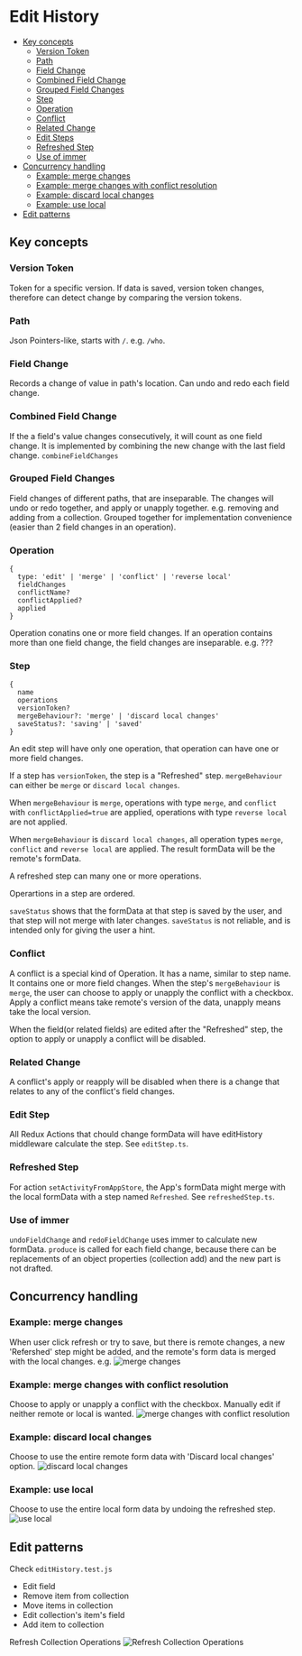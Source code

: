 # Edit History

* [Key concepts](#key-concepts)
  + [Version Token](#version-token)
  + [Path](#path)
  + [Field Change](#field-change)
  + [Combined Field Change](#combined-field-change)
  + [Grouped Field Changes](#grouped-field-changes)
  + [Step](#step)
  + [Operation](#operation)
  + [Conflict](#conflict)
  + [Related Change](#related-change)
  + [Edit Steps](#edit-steps)
  + [Refreshed Step](#refreshed-step)
  + [Use of immer](#use-of-immer)
* [Concurrency handling](#concurrency-handling)
  + [Example: merge changes](#example--merge-changes)
  + [Example: merge changes with conflict resolution](#example--merge-changes-with-conflict-resolution)
  + [Example: discard local changes](#example--discard-local-changes)
  + [Example: use local](#example--use-local)
* [Edit patterns](#edit-patterns)

## Key concepts

### Version Token
Token for a specific version. If data is saved, version token changes, therefore can detect change by comparing the version tokens.

### Path
Json Pointers-like, starts with `/`. e.g. `/who`.

### Field Change

Records a change of value in path's location.
Can undo and redo each field change.

### Combined Field Change
If the a field's value changes consecutively, it will count as one field change. It is implemented by combining the new change with the last field change. `combineFieldChanges`

### Grouped Field Changes
Field changes of different paths, that are inseparable. The changes will undo or redo together, and apply or unapply together. e.g. removing and adding from a collection. Grouped together for implementation convenience (easier than 2 field changes in an operation).

### Operation
```
{
  type: 'edit' | 'merge' | 'conflict' | 'reverse local'
  fieldChanges
  conflictName?
  conflictApplied?
  applied
}
```

Operation conatins one or more field changes. If an operation contains more than one field change, the field changes are inseparable. e.g. ???

### Step
```
{
  name
  operations
  versionToken?
  mergeBehaviour?: 'merge' | 'discard local changes'
  saveStatus?: 'saving' | 'saved'
}
```
An edit step will have only one operation, that operation can have one or more field changes.

If a step has `versionToken`, the step is a "Refreshed" step. `mergeBehaviour` can either be `merge` or `discard local changes`.

When `mergeBehaviour` is `merge`, operations with type `merge`, and `conflict` with `conflictApplied=true` are applied, operations with type `reverse local` are not applied.

When `mergeBehaviour` is `discard local changes`, all operation types `merge`, `conflict` and `reverse local` are applied. The result formData will be the remote's formData.

A refreshed step can many one or more operations.

Operartions in a step are ordered.

`saveStatus` shows that the formData at that step is saved by the user, and that step will not merge with later changes. `saveStatus` is not reliable, and is intended only for giving the user a hint.

### Conflict
A conflict is a special kind of Operation. It has a name, similar to step name. It contains one or more field changes. When the step's `mergeBehaviour` is `merge`, the user can choose to apply or unapply the conflict with a checkbox. Apply a conflict means take remote's version of the data, unapply means take the local version.

When the field(or related fields) are edited after the "Refreshed" step, the option to apply or unapply a conflict will be disabled.

### Related Change
A conflict's apply or reapply will be disabled when there is a change that relates to any of the conflict's field changes.

### Edit Step
All Redux Actions that chould change formData will have editHistory middleware calculate the step. See `editStep.ts`.

### Refreshed Step
For action `setActivityFromAppStore`, the App's formData might merge with the local formData with a step named `Refreshed`. See `refreshedStep.ts`.

### Use of immer
`undoFieldChange` and `redoFieldChange` uses immer to calculate new formData. `produce` is called for each field change, because there can be replacements of an object properties (collection add) and the new part is not drafted.

## Concurrency handling

### Example: merge changes
When user click refresh or try to save, but there is remote changes, a new 'Refershed' step might be added, and the remote's form data is merged with the local changes. e.g.
![merge changes](./documentationImages/MergeChanges.png)

### Example: merge changes with conflict resolution
Choose to apply or unapply a conflict with the checkbox.
Manually edit if neither remote or local is wanted.
![merge changes with conflict resolution](./documentationImages/MergeChangesWithConflictResolution.png)

### Example: discard local changes
Choose to use the entire remote form data with 'Discard local changes' option.
![discard local changes](./documentationImages/DiscardLocalChanges.png)

### Example: use local
Choose to use the entire local form data by undoing the refreshed step.
![use local](./documentationImages/UseLocal.png)

## Edit patterns
Check `editHistory.test.js`
- Edit field
- Remove item from collection
- Move items in collection
- Edit collection's item's field
- Add item to collection

Refresh Collection Operations
![Refresh Collection Operations](./documentationImages/RefreshCollectionOperations.png)
